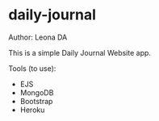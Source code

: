 # daily-journal
Author: Leona DA

This is a simple Daily Journal Website app.

Tools (to use):

- EJS
- MongoDB
- Bootstrap
- Heroku